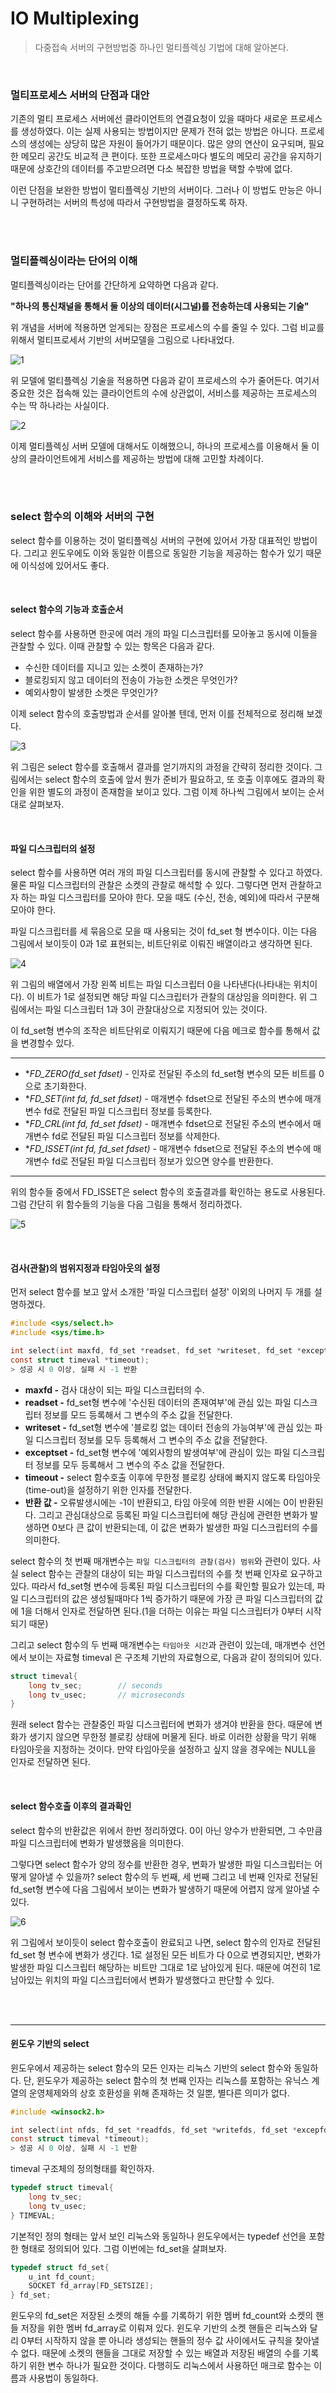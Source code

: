 # IO Multiplexing

> 다중접속 서버의 구현방법중 하나인 멀티플렉싱 기법에 대해 알아본다.

<br>

### 멀티프로세스 서버의 단점과 대안

기존의 멀티 프로세스 서버에선 클라이언트의 연결요청이 있을 때마다 새로운 프로세스를 생성하였다. 이는 실제 사용되는 방법이지만 문제가 전혀 없는 방법은 아니다. 프로세스의 생성에는 상당히 많은 자원이 들어가기 때문이다. 많은 양의 연산이 요구되며, 필요한 메모리 공간도 비교적 큰 편이다. 또한 프로세스마다 별도의 메모리 공간을 유지하기 때문에 상호간의 데이터를 주고받으려면 다소 복잡한 방법을 택할 수밖에 없다.

이런 단점을 보완한 방법이 멀티플렉싱 기반의 서버이다. 그러나 이 방법도 만능은 아니니 구현하려는 서버의 특성에 따라서 구현방법을 결정하도록 하자.

<br>

<br>

### 멀티플렉싱이라는 단어의 이해

멀티플렉싱이라는 단어를 간단하게 요약하면 다음과 같다.

**"하나의 통신채널을 통해서 둘 이상의 데이터(시그널)를 전송하는데 사용되는 기술"**

위 개념을 서버에 적용하면 얻게되는 장점은 프로세스의 수를 줄일 수 있다. 그럼 비교를 위해서 멀티프로세서 기반의 서버모델을 그림으로 나타내었다.

![1](../img/Network_Programming/IO_Multiplexing/1.PNG)

위 모델에 멀티플렉싱 기술을 적용하면 다음과 같이 프로세스의 수가 줄어든다. 여기서 중요한 것은 접속해 있는 클라이언트의 수에 상관없이, 서비스를 제공하는 프로세스의 수는 딱 하나라는 사실이다.

![2](../img/Network_Programming/IO_Multiplexing/2.PNG)

이제 멀티플렉싱 서버 모델에 대해서도 이해했으니, 하나의 프로세스를 이용해서 둘 이상의 클라이언트에게 서비스를 제공하는 방법에 대해 고민할 차례이다.

<br>

<br>

### select 함수의 이해와 서버의 구현

select 함수를 이용하는 것이 멀티플렉싱 서버의 구현에 있어서 가장 대표적인 방법이다. 그리고 윈도우에도 이와 동일한 이름으로 동일한 기능을 제공하는 함수가 있기 때문에 이식성에 있어서도 좋다.

<br>

#### select 함수의 기능과 호출순서

select 함수를 사용하면 한곳에 여러 개의 파일 디스크립터를 모아놓고 동시에 이들을 관찰할 수 있다. 이때 관찰할 수 있는 항목은 다음과 같다.

* 수신한 데이터를 지니고 있는 소켓이 존재하는가?
* 블로킹되지 않고 데이터의 전송이 가능한 소켓은 무엇인가?
* 예외사항이 발생한 소켓은 무엇인가?

이제 select 함수의 호출방법과 순서를 알아볼 텐데, 먼저 이를 전체적으로 정리해 보겠다.

![3](../img/Network_Programming/IO_Multiplexing/3.PNG)

위 그림은 select 함수를 호출해서 결과를 얻기까지의 과정을 간략히 정리한 것이다. 그림에서는 select 함수의 호출에 앞서 뭔가 준비가 필요하고, 또 호출 이후에도 결과의 확인을 위한 별도의 과정이 존재함을 보이고 있다. 그럼 이제 하나씩 그림에서 보이는 순서대로 살펴보자.

<br>

#### 파일 디스크립터의 설정

select 함수를 사용하면 여러 개의 파일 디스크립터를 동시에 관찰할 수 있다고 하였다. 물론 파일 디스크립터의 관찰은 소켓의 관찰로 해석할 수 있다. 그렇다면 먼저 관찰하고자 하는 파일 디스크립터를 모아야 한다. 모을 때도 (수신, 전송, 예외)에 따라서 구분해 모아야 한다.

파일 디스크립터를 세 묶음으로 모을 때 사용되는 것이 fd_set 형 변수이다. 이는 다음 그림에서 보이듯이 0과 1로 표현되는, 비트단위로 이뤄진 배열이라고 생각하면 된다.

![4](../img/Network_Programming/IO_Multiplexing/4.PNG)

위 그림의 배열에서 가장 왼쪽 비트는 파일 디스크립터 0을 나타낸다(나타내는 위치이다). 이 비트가 1로 설정되면 해당 파일 디스크립터가 관찰의 대상임을 의미한다. 위 그림에서는 파일 디스크립터 1과 3이 관찰대상으로 지정되어 있는 것이다.

이 fd_set형 변수의 조작은 비트단위로 이뤄지기 때문에 다음 메크로 함수를 통해서 값을 변경할수 있다. 

---

* **FD_ZERO(fd_set *fdset) -** 인자로 전달된 주소의 fd_set형 변수의 모든 비트를 0으로 초기화한다.
* **FD_SET(int fd, fd_set *fdset) -** 매개변수 fdset으로 전달된 주소의 변수에 매개변수 fd로 전달된 파일 디스크립터 정보를 등록한다.
* **FD_CRL(int fd, fd_set *fdset) -** 매개변수 fdset으로 전달된 주소의 변수에서 매개변수 fd로 전달된 파일 디스크립터 정보를 삭제한다.
* **FD_ISSET(int fd, fd_set *fdset) -** 매개변수 fdset으로 전달된 주소의 변수에 매개변수 fd로 전달된 파일 디스크립터 정보가 있으면 양수를 반환한다.

---

위의 함수들 중에서 FD_ISSET은 select 함수의 호출결과를 확인하는 용도로 사용된다. 그럼 간단히 위 함수들의 기능을 다음 그림을 통해서 정리하겠다.

![5](../img/Network_Programming/IO_Multiplexing/5.PNG)

<br>

#### 검사(관찰)의 범위지정과 타임아웃의 설정

먼저 select 함수를 보고 앞서 소개한 '파일 디스크립터 설정' 이외의 나머지 두 개를 설명하겠다.

```c
#include <sys/select.h>
#include <sys/time.h>

int select(int maxfd, fd_set *readset, fd_set *writeset, fd_set *exceptset,
const struct timeval *timeout);
> 성공 시 0 이상, 실패 시 -1 반환
```

* **maxfd -** 검사 대상이 되는 파일 디스크립터의 수.
* **readset -** fd_set형 변수에 '수신된 데이터의 존재여부'에 관심 있는 파일 디스크립터 정보를 모드 등록해서 그 변수의 주소 값을 전달한다.
* **writeset -** fd_set형 변수에 '블로킹 없는 데이터 전송의 가능여부'에 관심 있는 파일 디스크립터 정보를 모두 등록해서 그 변수의 주소 값을 전달한다.
* **exceptset -** fd_set형 변수에 '예외사항의 발생여부'에 관심이 있는 파일 디스크립터 정보를 모두 등록해서 그 변수의 주소 값을 전달한다.
* **timeout -** select 함수호출 이후에 무한정 블로킹 상태에 빠지지 않도록 타임아웃(time-out)을 설정하기 위한 인자를 전달한다.
* **반환 값 -** 오류발생시에는 -1이 반환되고, 타임 아웃에 의한 반환 시에는 0이 반환된다. 그리고 관심대상으로 등록된 파일 디스크립터에 해당 관심에 관련한 변화가 발생하면 0보다 큰 값이 반환되는데, 이 값은 변화가 발생한 파일 디스크립터의 수를 의미한다.

select 함수의 첫 번째 매개변수는 `파일 디스크립터의 관찰(검사) 범위`와 관련이 있다. 사실 select 함수는 관찰의 대상이 되는 파일 디스크립터의 수를 첫 번째 인자로 요구하고 있다. 따라서 fd_set형 변수에 등록된 파일 디스크립터의 수를 확인할 필요가 있는데, 파일 디스크립터의 값은 생성될때마다 1씩 증가하기 때문에 가장 큰 파일 디스크립터의 값에 1을 더해서 인자로 전달하면 된다.(1을 더하는 이유는 파일 디스크립터가 0부터 시작되기 때문)

그리고 select 함수의 두 번째 매개변수는 `타임아웃 시간`과 관련이 있는데, 매개변수 선언에서 보이는 자료형 timeval 은 구조체 기반의 자료형으로, 다음과 같이 정의되어 있다.

```c
struct timeval{
	long tv_sec;		// seconds
	long tv_usec;		// microseconds
}
```

원래 select 함수는 관찰중인 파일 디스크립터에 변화가 생겨야 반환을 한다. 때문에 변화가 생기지 않으면 무한정 블로킹 상태에 머물게 된다. 바로 이러한 상황을 막기 위해 타임아웃을 지정하는 것이다. 만약 타임아웃을 설정하고 싶지 않을 경우에는 NULL을 인자로 전달하면 된다.

<br>

#### select 함수호출 이후의 결과확인

select 함수의 반환값은 위에서 한번 정리하였다. 0이 아닌 양수가 반환되면, 그 수만큼 파일 디스크립터에 변화가 발생했음을 의미한다.

그렇다면 select 함수가 양의 정수를 반환한 경우, 변화가 발생한 파일 디스크립터는 어떻게 알아낼 수 있을까? select 함수의 두 번째, 세 번째 그리고 네 번째 인자로 전달된 fd_set형 변수에 다음 그림에서 보이는 변화가 발생하기 때문에 어렵지 않게 알아낼 수 있다.

![6](../img/Network_Programming/IO_Multiplexing/6.PNG)

위 그림에서 보이듯이 select 함수호출이 완료되고 나면, select 함수의 인자로 전달된 fd_set 형 변수에 변화가 생긴다. 1로 설정된 모든 비트가 다 0으로 변경되지만, 변화가 발생한 파일 디스크립터 해당하는 비트만 그대로 1로 남아있게 된다. 때문에 여전히 1로 남아있는 위치의 파일 디스크립터에서 변화가 발생했다고 판단할 수 있다.

<br>

<br>

---

#### 윈도우 기반의 select

윈도우에서 제공하는 select 함수의 모든 인자는 리눅스 기반의 select 함수와 동일하다. 단, 윈도우가 제공하는 select 함수의 첫 번째 인자는 리눅스를 포함하는 유닉스 계열의 운영체제와의 상호 호환성을 위해 존재하는 것 일뿐, 별다른 의미가 없다.

```c
#include <winsock2.h>

int select(int nfds, fd_set *readfds, fd_set *writefds, fd_set *excepfds,
const struct timeval *timeout);
> 성공 시 0 이상, 실패 시 -1 반환
```

timeval 구조체의 정의형태를 확인하자.

```c
typedef struct timeval{
	long tv_sec;
	long tv_usec;
} TIMEVAL;
```

기본적인 정의 형태는 앞서 보인 리눅스와 동일하나 윈도우에서는 typedef 선언을 포함한 형태로 정의되어 있다. 그럼 이번에는 fd_set을 살펴보자.

```c
typedef struct fd_set{
	u_int fd_count;
	SOCKET fd_array[FD_SETSIZE];
} fd_set;
```

윈도우의 fd_set은 저장된 소켓의 해들 수를 기록하기 위한 멤버 fd_count와 소켓의 핸들 저장을 위한 멤버 fd_array로 이뤄져 있다. 윈도우 기반의 소켓 핸들은 리눅스와 달리 0부터 시작하지 않을 뿐 아니라 생성되는 핸들의 정수 값 사이에서도 규칙을 찾아낼 수 없다. 때문에 소켓의 핸들을 그대로 저장할 수 있는 배열과 저장된 배열의 수를 기록하기 위한 변수 하나가 필요한 것이다. 다행히도 리눅스에서 사용하던 매크로 함수는 이름과 사용법이 동일하다. 
